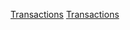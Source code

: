 [Transactions](Category:Protoflux{{#translation:}} "wikilink")
[Transactions](Category:NodeMenu{{#translation:}} "wikilink")